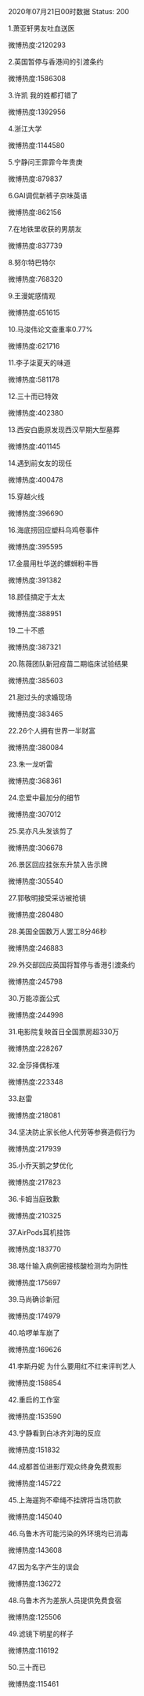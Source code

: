 2020年07月21日00时数据
Status: 200

1.萧亚轩男友吐血送医

微博热度:2120293

2.英国暂停与香港间的引渡条约

微博热度:1586308

3.许凯 我的姓都打错了

微博热度:1392956

4.浙江大学

微博热度:1144580

5.宁静问王霏霏今年贵庚

微博热度:879837

6.GAI调侃新裤子京味英语

微博热度:862156

7.在地铁里收获的男朋友

微博热度:837739

8.努尔特巴特尔

微博热度:768320

9.王漫妮感情观

微博热度:651615

10.马浚伟论文查重率0.77%

微博热度:621716

11.李子柒夏天的味道

微博热度:581178

12.三十而已特效

微博热度:402380

13.西安白鹿原发现西汉早期大型墓葬

微博热度:401145

14.遇到前女友的现任

微博热度:400478

15.穿越火线

微博热度:396690

16.海底捞回应塑料乌鸡卷事件

微博热度:395595

17.金晨用杜华送的螺蛳粉丰唇

微博热度:391382

18.顾佳搞定于太太

微博热度:388951

19.二十不惑

微博热度:387321

20.陈薇团队新冠疫苗二期临床试验结果

微博热度:385603

21.甜过头的求婚现场

微博热度:383465

22.26个人拥有世界一半财富

微博热度:380084

23.朱一龙听雷

微博热度:368361

24.恋爱中最加分的细节

微博热度:307012

25.吴亦凡头发该剪了

微博热度:306678

26.景区回应挂张东升禁入告示牌

微博热度:305540

27.郭敬明接受采访被抢镜

微博热度:280480

28.美国全国数万人罢工8分46秒

微博热度:246883

29.外交部回应英国将暂停与香港引渡条约

微博热度:245798

30.万能凉面公式

微博热度:244998

31.电影院复映首日全国票房超330万

微博热度:228267

32.金莎择偶标准

微博热度:223348

33.赵雷

微博热度:218081

34.坚决防止家长他人代劳等参赛造假行为

微博热度:217939

35.小乔天鹅之梦优化

微博热度:217823

36.卡姆当庭致歉

微博热度:210325

37.AirPods耳机挂饰

微博热度:183770

38.喀什输入病例密接核酸检测均为阴性

微博热度:175697

39.马尚确诊新冠

微博热度:174979

40.哈啰单车崩了

微博热度:169626

41.李斯丹妮 为什么要用红不红来评判艺人

微博热度:158854

42.重启的工作室

微博热度:153590

43.宁静看到白冰齐刘海的反应

微博热度:151832

44.成都首位进影厅观众终身免费观影

微博热度:145722

45.上海遛狗不牵绳不挂牌将当场罚款

微博热度:145040

46.乌鲁木齐可能污染的外环境均已消毒

微博热度:143608

47.因为名字产生的误会

微博热度:136272

48.乌鲁木齐为差旅人员提供免费食宿

微博热度:125506

49.滤镜下明星的样子

微博热度:116192

50.三十而已

微博热度:115461

